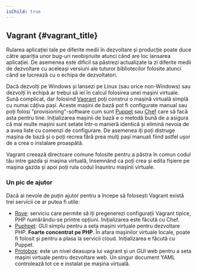 ```yaml
---
isChild: true
---
```


## Vagrant {#vagrant_title}

Rularea aplicației tale pe diferite medii în dezvoltare și producție poate duce către apariția unor bug-uri neobișnuite
atunci când are loc lansarea aplicației. De asemenea este dificil sa păstrezi actualizate la zi diferite medii de
dezvoltare cu aceleași versiuni ale tuturor bibliotecilor folosite atunci când se lucrează cu o echipa de dezvoltatori.

Dacă dezvolți pe Windows și lansezi pe Linux (sau orice non-Windows) sau dezvolți în echipă ar trebui să iei în calcul
 folosirea unei mașini virtuale. Sună complicat, dar folosind [Vagrant][vagrant] poți construi o mașină virtuală simplă
 cu numai câțiva pași. Aceste mașini de bază pot fi configurate manual sau poți folosi "provisioning"-software cum sunt
 [Puppet][puppet] sau [Chef][chef] care să facă asta pentru tine.
Inițializarea mașinii de bază e o metodă bună de a asigura că mai multe mașini sunt setate într-o manieră identică și
 elimină nevoia de a avea liste cu comenzi de configurare. De asemenea iți poți distruge mașina de bază și o poți
 recrea fără prea mulţi pași manuali fiind astfel ușor de a crea o instalare proaspătă.

Vagrant creează directoare comune folosite pentru a păstra în comun codul tău intre gazda și mașina virtuală, însemnând
 ca poți crea și edita fișiere pe mașina gazda și apoi poți rula codul înauntru mașinii virtuale.

### Un pic de ajutor

Dacă ai nevoie de puțin ajutor pentru a începe să folosești Vagrant există trei servicii ce ar putea fi utile:

- [Rove][rove]: serviciu care permite să iți pregenerezi configurații Vagrant tipice, PHP numărându-se printre opțiuni.
 Inițializarea este făcută cu Chef.
- [Puphpet][puphpet]: GUI simplu pentru a seta mașini virtuale pentru dezvoltare PHP. **Foarte concentrat pe PHP**.
 În afara mașinilor virtuale locale, poate fi folosit și pentru a plasa la servicii cloud. Inițializarea e făcută cu Puppet.
- [Protobox][protobox]: este un nivel deasupra lui vagrant și un GUI web pentru a seta mașini virtuale pentru dezvoltare
 web. Un singur document YAML controlează tot ce e instalat pe mașina virtuală.

[vagrant]: http://vagrantup.com/
[puppet]: http://www.puppetlabs.com/
[chef]: http://www.opscode.com/
[rove]: http://rove.io/
[puphpet]: https://puphpet.com/
[protobox]: http://getprotobox.com/